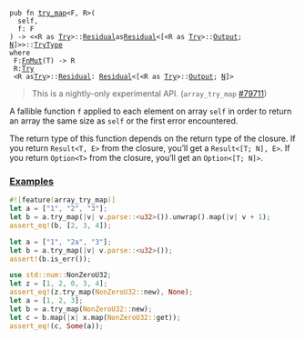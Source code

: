 `pub fn `[`try_map`](https://doc.rust-lang.org/nightly/std/primitive.array.html#method.try_map)`<F, R>(`<br>
`  self,`<br>
`  f: F`<br>
`) -> <<R as `[`Try`](https://doc.rust-lang.org/nightly/std/ops/trait.Try.html)`>::`[`Residual`](https://doc.rust-lang.org/nightly/std/ops/trait.Try.html#associatedtype.Residual)`as`[`Residual`](https://doc.rust-lang.org/nightly/std/ops/trait.Residual.html)`<[<R as `[`Try`](https://doc.rust-lang.org/nightly/std/ops/trait.Try.html)`>::`[`Output`](https://doc.rust-lang.org/nightly/std/ops/trait.Try.html#associatedtype.Output)`; `[`N`](https://doc.rust-lang.org/nightly/std/primitive.array.html)`]>>::`[`TryType`](https://doc.rust-lang.org/nightly/std/ops/trait.Residual.html#associatedtype.TryType)<br>
`where`<br>
` F:`[`FnMut`](https://doc.rust-lang.org/nightly/std/ops/trait.Residual.html#associatedtype.TryType)`(T) -> R`<br>
` R:`[`Try`](https://doc.rust-lang.org/nightly/std/ops/trait.Try.html)<br>
` <R as`[`Try`](https://doc.rust-lang.org/nightly/std/ops/trait.Try.html)`>::`[`Residual`](https://doc.rust-lang.org/nightly/std/ops/trait.Try.html#associatedtype.Residual)`: `[`Residual`](https://doc.rust-lang.org/nightly/std/ops/trait.Residual.html)`<[<R as `[`Try`](https://doc.rust-lang.org/nightly/std/ops/trait.Try.html)`>::`[`Output`](https://doc.rust-lang.org/nightly/std/ops/trait.Try.html#associatedtype.Output)`; `[`N`](https://doc.rust-lang.org/nightly/std/primitive.array.html)`]>`

> This is a nightly-only experimental API. (`array_try_map` [#79711](https://github.com/rust-lang/rust/issues/79711))

A fallible function `f` applied to each element on array `self` in order to return an array the same size as `self` or the first error encountered.

The return type of this function depends on the return type of the closure. If you return `Result<T, E>` from the closure, you’ll get a `Result<[T; N], E>`. If you return `Option<T>` from the closure, you’ll get an `Option<[T; N]>`.

### [Examples](https://doc.rust-lang.org/nightly/std/primitive.array.html#examples-2)

```rs
#![feature(array_try_map)]
let a = ["1", "2", "3"];
let b = a.try_map(|v| v.parse::<u32>()).unwrap().map(|v| v + 1);
assert_eq!(b, [2, 3, 4]);

let a = ["1", "2a", "3"];
let b = a.try_map(|v| v.parse::<u32>());
assert!(b.is_err());

use std::num::NonZeroU32;
let z = [1, 2, 0, 3, 4];
assert_eq!(z.try_map(NonZeroU32::new), None);
let a = [1, 2, 3];
let b = a.try_map(NonZeroU32::new);
let c = b.map(|x| x.map(NonZeroU32::get));
assert_eq!(c, Some(a));
```
